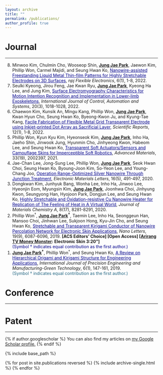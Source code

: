 ```yaml
---
layout: archive
title: ""
permalink: /publications/
author_profile: true
---
```


Journal
===
---
<!-- <b><u>Jung Jae Park</u></b> -->
<!-- <a href="empty_url" target="_blank"> -->
<!-- <span style="color: lightblue;"> -->

<ol reversed>
  <li>Minwoo Kim, Chulmin Cho, Wooseop Shin, <b><u>Jung Jae Park</u></b>, Jaewon Kim, Phillip Won, Carmel Majidi, and Seung Hwan Ko, 
       <a href="https://www.nature.com/articles/s41528-022-00232-1" style="color: darkblue;" target="_blank">Nanowire-assisted Freestanding Liquid Metal Thin-film Patterns for Highly Stretchable Electrodes on 3D Surfaces</a>, 
      <i>npj Flexible Electronics</i>, 
      6(1), 1-8, 2022. </li>
  <li>Seulki Kyeong, Jirou Feng, Jae Kwan Ryu, <b><u>Jung Jae Park</u></b>, Kyeong Ha Lee, and Jung Kim, 
       <a href="https://link.springer.com/article/10.1007/s12555-020-0934-3" style="color: darkblue;" target="_blank">Surface Electromyography Characteristics for Motion Intention Recognition and Implementation in Lower-limb Exoskeletons</a>, 
      <i>International Journal of Control, Automation and Systems</i>, 
      20(3), 1018-1028, 2022. </li>
  <li>Chaewon Kim, Kunsik An, Mingu Kang, Phillip Won, <b><u>Jung Jae Park</u></b>, Kwan Hyun Cho, Seung Hwan Ko, Byeong-Kwon Ju, and Kyung-Tae Kang, 
       <a href="https://www.nature.com/articles/s41598-022-05312-w" style="color: darkblue;" target="_blank">Facile Fabrication of Flexible Metal Grid Transparent Electrode using Inkjet-printed Dot Array as Sacrificial Layer</a>, 
      <i>Scientific Reports</i>, 
      12(1), 1-8, 2022. </li>
  <li>Phillip Won, Kyun Kyu Kim, Hyeonseok Kim, <b><u>Jung Jae Park</u></b>, Inho Ha, Jaeho Shin, Jinwook Jung, Hyunmin Cho, Jinhyeong Kwon, Habeom Lee, and Seung Hwan Ko, 
       <a href="https://onlinelibrary.wiley.com/doi/full/10.1002/adma.202002397" style="color: darkblue;" target="_blank">Transparent Soft Actuators/Sensors and Camouflage Skins for Imperceptible Soft Robotics</a>, 
      <i>Advanced Materials</i>, 
      33(19), 2002397, 2021. </li>
  <li>Jae-Chan Lee, Jong-Sung Lee, Phillip Won, <b><u>Jung Jae Park</u></b>, Seok Hwan Choi, Seung Hwan Ko, Byoung-Joon Kim, So-Yeon Lee, and Young-Chang Joo, 
       <a href="https://link.springer.com/article/10.1007/s13391-020-00231-2" style="color: darkblue;" target="_blank">Operation Range-Optimized Silver Nanowire Through Junction Treatment</a>, 
      <i>Electronic Materials Letters</i>, 
      16(5), 491-497, 2020. </li>
  <li>Dongkwan Kim, Junhyuk Bang, Wonha Lee, Inho Ha, Jinwoo Lee, Hyeonjin Eom, Myungsin Kim, <b><u>Jung Jae Park</u></b>, Joonhwa Choi, Jinhyung Kwon, Seungyong Han, Hyojoon Park, Dongjun Lee, and Seung Hwan Ko, 
      <a href="https://pubs.rsc.org/en/content/articlehtml/2020/ta/d0ta00380h" style="color: darkblue;" target="_blank">Highly Stretchable and Oxidation-resistive Cu Nanowire Heater for Replication of The Feeling of Heat in A Virtual World</a>, 
      <i>Journal of Materials Chemistry A</i>, 
      8(17), 8281-8291, 2020.</li>
  <li>Phillip Won<sup>†</sup>, <b><u>Jung Jae Park</u><sup>†</sup></b>, Taemin Lee, Inho Ha, Seonggeun Han, Mansoo Choi, Jinhwan Lee, Sukjoon Hong, Kyu-Jin Cho, and Seung Hwan Ko, 
      <a href="https://pubs.acs.org/doi/full/10.1021/acs.nanolett.9b02014" style="color: darkblue;" target="_blank">Stretchable and Transparent Kirigami Conductor of Nanowire Percolation Network for Electronic Skin Applications</a>, 
      <i>Nano Letters</i>, 
      19(9), 6087-6096, 2019.
      <b>[ACS Editors’ Choice] [Open Access] [<a href="https://www.youtube.com/watch?v=7uHvXaT_KeY" target="_blank">Arirang TV Money Monster</a>: Electronic Skin 3:20”]</b></li>
      <span style="color: darkblue;">(Symbol † indicates equal contribution as the first author.)</span>
  <li><b><u>Jung Jae Park</u><sup>†</sup></b>, Phillip Won<sup>†</sup>, and Seung Hwan Ko, 
      <a href="https://link.springer.com/article/10.1007/s40684-019-00027-2" style="color: darkblue;" target="_blank">A Review on Hierarchical Origami and Kirigami Structure for Engineering Applications</a>, 
      <i>International Journal of Precision Engineering and Manufacturing-Green Technology</i>, 
      6(1), 147-161, 2019.</li>
      <span style="color: RGB(36, 103, 131);">(Symbol † indicates equal contribution as the first author.)</span>
</ol> 

Conference
===
---

Patent
===
---

{% if author.googlescholar %}
  You can also find my articles on <u><a href="{{author.googlescholar}}">my Google Scholar profile</a>.</u>
{% endif %}

{% include base_path %}

{% for post in site.publications reversed %}
  {% include archive-single.html %}
{% endfor %}
